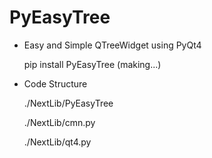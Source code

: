 # PyEasyTree
- Easy and Simple QTreeWidget using PyQt4

  pip install PyEasyTree (making...)

- Code Structure

  ./NextLib/PyEasyTree

  ./NextLib/cmn.py

  ./NextLib/qt4.py
